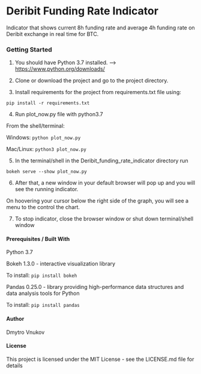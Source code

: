 # Deribit Funding Rate Indicator

Indicator that shows current 8h funding rate and average 4h funding rate on Deribit exchange in real time for BTC. 

### Getting Started

1) You should have Python 3.7 installed. --> https://www.python.org/downloads/

2) Clone or download the project and go to the project directory.

3) Install requirements for the project from requirements.txt file using:

`pip install -r requirements.txt`
 
4) Run plot_now.py file with python3.7

From the shell/terminal:

Windows: `python plot_now.py`

Mac/Linux: `python3 plot_now.py`

5) In the terminal/shell in the Deribit_funding_rate_indicator directory run 

`bokeh serve --show plot_now.py`

6) After that, a new window in your default browser will pop up and you will see the running indicator.

On hoovering your cursor below the right side of the graph, you will see a menu to the control the chart.

7) To stop indicator, close the browser window or shut down terminal/shell window


#### Prerequisites / Built With

Python 3.7

Bokeh 1.3.0 - interactive visualization library

To install: 
`pip install bokeh`

Pandas 0.25.0 - library providing high-performance data structures and data analysis tools for Python

To install: 
`pip install pandas`

#### Author

Dmytro Vnukov

#### License

This project is licensed under the MIT License - see the LICENSE.md file for details

